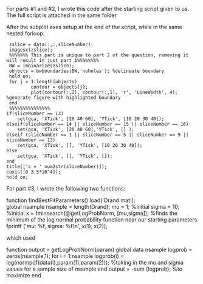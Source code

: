 For parts #1 and #2, I wrote this code after the starting script given to us. The full script is attached in the same folder

After the subplot axes setup at the end of the script, while in the same nested forloop:


     zslice = data(:,:,sliceNumber);
     imagesc(zslice);
     %%%%%%% This part is unique to part 2 of the question, removing it will result in just part 1%%%%%%%%
     BW = imbinarize(zslice);
     objects = bwboundaries(BW,'noholes'); %delineate boundary
     hold on;
     for j = 1:length(objects)
             contour = objects{j};
             plot(contour(:,2), contour(:,1), 'r', 'LineWidth', 4); %generate figure with highlighted boundary
     end
     %%%%%%%%%%%%%%%
    if(sliceNumber == 13)
        set(gca, 'XTick', [20 40 60], 'YTick', [10 20 30 40]);
    elseif(sliceNumber == 14 || sliceNumber == 15 || sliceNumber == 16)
        set(gca, 'XTick', [20 40 60],'YTick', [] );
    elseif (sliceNumber == 1 || sliceNumber == 5 || sliceNumber == 9 || sliceNumber == 13)
        set(gca, 'XTick', [], 'YTick', [10 20 30 40]);
    else
        set(gca, 'XTick', [], 'YTick', []);
    end
    title(['z = ' num2str(sliceNumber)]);
    caxis([0 3.5*10^4]);
    hold on;

For part #3, I wrote the following two functions:

function findBestFitParameters()
load('Drand.mat');   
global nsample 
nsample = length(Drand);
mu = 1; %initial
sigma = 10; %initial
x = fminsearch(@getLogProbNorm, [mu,sigma]); %finds the minimum of the log normal probability function near our starting parameters
fprintf ('mu: %f, sigma: %f\n', x(1), x(2));

which used

function output = getLogProbNorm(param)
    global data nsample
    logprob = zeros(nsample,1);
    for i = 1:nsample
        logprob(i) = log(normpdf(data(i),param(1),param(2))); %taking in the mu and sigma values for a sample size of nsample 
    end
    output = -sum (logprob); %to maximize 
end


